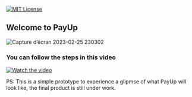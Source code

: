 [![MIT License](https://img.shields.io/badge/License-MIT-green.svg)](https://choosealicense.com/licenses/mit/)
## Welcome to PayUp
![Capture d’écran 2023-02-25 230302](https://user-images.githubusercontent.com/99765449/221381945-81480ee9-dfed-4e04-80b4-7527ec6e6b84.jpg)

### You can follow the steps in this video

[![Watch the video](https://cdn.discordapp.com/attachments/941095160517894185/1080226384489762886/Capture_decran_2023-02-28_213307.jpg)](https://www.youtube.com/watch?v=aBaFHEevvaE)

PS: This is a simple prototype to experience a glipmse of what PayUp will look like, the final product is still under work.
